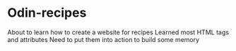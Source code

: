 # Odin-recipes
About to learn how to create a website for recipes
Learned most HTML tags and attributes
Need to put them into action to build some memory
